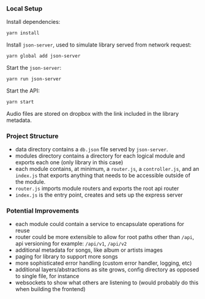 ### Local Setup

Install dependencies:

```bash
yarn install
```

Install `json-server`, used to simulate library served from network request:

```bash
yarn global add json-server
```

Start the `json-server`:

```bash
yarn run json-server
```
Start the API:

```bash
yarn start
```

Audio files are stored on dropbox with the link included in the library metadata.

### Project Structure

- data directory contains a `db.json` file served by `json-server`.
- modules directory contains a directory for each logical module and exports each one (only library in this case)
- each module contains, at minimum, a `router.js`, a `controller.js`, and an `index.js` that exports anything that needs to be accessible outside of the module.
- `router.js` imports module routers and exports the root api router
- `index.js` is the entry point, creates and sets up the express server

### Potential Improvements

- each module could contain a service to encapsulate operations for reuse
- router could be more extensible to allow for root paths other than `/api`, api versioning for example: `/api/v1`, `/api/v2`
- additional metadata for songs, like album or artists images
- paging for library to support more songs
- more sophisticated error handling (custom error handler, logging, etc)
- additional layers/abstractions as site grows, config directory as opposed to single file, for instance
- websockets to show what others are listening to (would probably do this when building the frontend)
